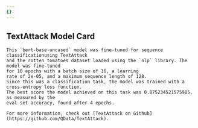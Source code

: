 ```yaml
---
{}
---
```

## TextAttack Model Card    
    This `bert-base-uncased` model was fine-tuned for sequence classificationusing TextAttack 
    and the rotten_tomatoes dataset loaded using the `nlp` library. The model was fine-tuned 
    for 10 epochs with a batch size of 16, a learning 
    rate of 2e-05, and a maximum sequence length of 128. 
    Since this was a classification task, the model was trained with a cross-entropy loss function. 
    The best score the model achieved on this task was 0.875234521575985, as measured by the 
    eval set accuracy, found after 4 epochs.
    
    For more information, check out [TextAttack on Github](https://github.com/QData/TextAttack).
